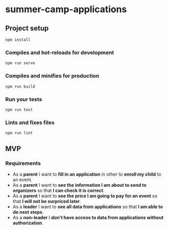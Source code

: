 # summer-camp-applications

## Project setup
```
npm install
```

### Compiles and hot-reloads for development
```
npm run serve
```

### Compiles and minifies for production
```
npm run build
```

### Run your tests
```
npm run test
```

### Lints and fixes files
```
npm run lint
```

## MVP

### Requirements

* As a **parent** I want to **fill in an application** in other to **enroll my child** to an event.
* As a **parent** I want to **see the information I am about to send to organizers** so that **I can check it is correct**.
* As a **parent** I want to **see the price I am going to pay for an event** so that **I will not be surpriced later**.
* As a **leader** I want to **see all data from applications** so that **I am able to do next steps**.
* As a **non-leader** I **don't have access to data from applications without authorization**.